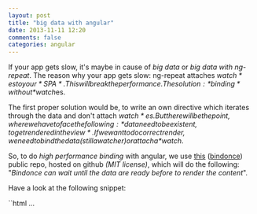 ```yaml
---
layout: post
title: "big data with angular"
date: 2013-11-11 12:20
comments: false
categories: angular
---
```


If your app gets slow, it's maybe in cause of *big data* or *big data with ng-repeat*. The reason why your app gets slow: ng-repeat attaches *$watch*es to your *SPA*. This will break the performance. The solution: *binding* without *$watch*es.

<!-- more -->

The first proper solution would be, to write an own directive which iterates through the data and don't attach *$watch*es. But there will be the point, where we have to face the following: *data need to be existent, to get rendered in the view*. If we want to do correct render, we need to bind the data (still a watcher) or attach a *$watch*.

So, to do *high performance binding* with angular, we use [this](https://github.com/Pasvaz/bindonce) ([bindonce](https://github.com/Pasvaz/bindonce)) public repo, hosted on github *(MIT license)*, which will do the following: "*Bindonce can wait until the data are ready before to render the content*".

Have a look at the following snippet:

``html
<span my-custom-set-text="Person.firstname"></span>
<span my-custom-set-text="Person.lastname"></span>
...
<script>
angular.module('testApp', [])
.directive('myCustomSetText', function () {
    return {
        link:function (scope, elem, attr, ctrl) {
            elem.text(scope.$eval(attr.myCustomSetText));
        }
    }
});
</script>
```